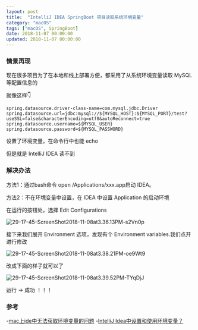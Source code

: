 ```yaml
---
layout: post
title:  "IntelliJ IDEA SpringBoot 项目读取系统环境变量"
category: "macOS"
tags: ["macOS", SpringBoot]
date: 2018-11-07 00:00:00
updated: 2018-11-07 00:00:00
---
```


### 情景再现

现在很多项目为了在本地和线上部署方便，都采用了从系统环境变量读取 MySQL 等配置信息的

<!-- more -->

就像这样👇

```
spring.datasource.driver-class-name=com.mysql.jdbc.Driver
spring.datasource.url=jdbc:mysql://${MYSQL_HOST}:${MYSQL_PORT}/test?useSSL=false&characterEncoding=utf8&autoReconnect=true
spring.datasource.username=${MYSQL_USER}
spring.datasource.password=${MYSQL_PASSWORD}
```

设置了环境变量，在命令行中也能 echo

但是就是 IntelliJ IDEA 读不到

### 解决办法

方法1：通过bash命令 open /Applications/xxx.app启动 IDEA。

方法2：不在环境变量中设置，在 IDEA 中设置 Application 的启动环境

在运行的按钮处，选择 Edit Configurations

![29-17-45-ScreenShot2018-11-08at3.36.13PM-s2Vn0p](https://up-img.yonghong.tech/pic/2021/07/29-17-45-Screen%20Shot%202018-11-08%20at%203.36.13%20PM-s2Vn0p.png)


接下来我们展开 Environment 选项，发现有个 Environment variables.我们点开进行修改

![29-17-45-ScreenShot2018-11-08at3.38.21PM-oe9Wt9](https://up-img.yonghong.tech/pic/2021/07/29-17-45-Screen%20Shot%202018-11-08%20at%203.38.21%20PM-oe9Wt9.png)


改成下面的样子就可以了

![29-17-45-ScreenShot2018-11-08at3.39.52PM-TYqDjJ](https://up-img.yonghong.tech/pic/2021/07/29-17-45-Screen%20Shot%202018-11-08%20at%203.39.52%20PM-TYqDjJ.png)


运行 -> 成功 ！！！ 

### 参考

-[mac上ide中无法获取环境变量的问题](https://blog.csdn.net/kobe1110/article/details/50524220)
-[IntelliJ Idea中设置和使用环境变量？](https://cloud.tencent.com/developer/ask/32339)